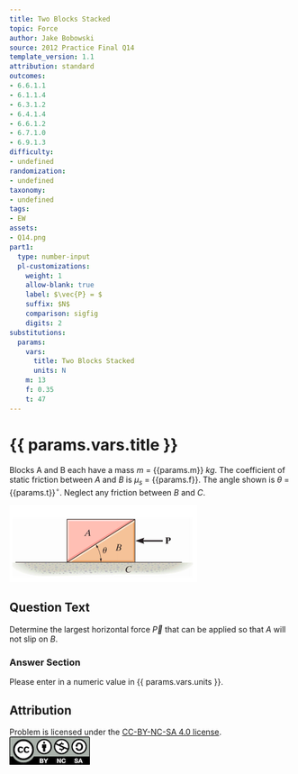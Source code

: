 ```yaml
---
title: Two Blocks Stacked
topic: Force
author: Jake Bobowski
source: 2012 Practice Final Q14
template_version: 1.1
attribution: standard
outcomes:
- 6.6.1.1
- 6.1.1.4
- 6.3.1.2
- 6.4.1.4
- 6.6.1.2
- 6.7.1.0
- 6.9.1.3
difficulty:
- undefined
randomization:
- undefined
taxonomy:
- undefined
tags:
- EW
assets:
- Q14.png
part1:
  type: number-input
  pl-customizations:
    weight: 1
    allow-blank: true
    label: $\vec{P} = $
    suffix: $N$
    comparison: sigfig
    digits: 2
substitutions:
  params:
    vars:
      title: Two Blocks Stacked
      units: N
    m: 13
    f: 0.35
    t: 47
---
```

# {{ params.vars.title }}
Blocks A and B each have a mass $m$ = {{params.m}} $kg$.
The coefficient of static friction between $A$ and $B$ is $\mu_s$ = {{params.f}}.
The angle shown is $\theta$ = {{params.t}}$^{\circ}$.
Neglect any friction between $B$ and $C$.

![Right triangle A is stacked on top of right triangle B to create a rectangular block sitting on top of surface C. The angle between the hypotenuse and adjacent in triangle B is theta. A ninety-degree force P, acting to the left, is applied to the opposite side of triangle B.](Q14.png)

## Question Text

Determine the largest horizontal force $\vec{P}$ that can be applied so that $A$ will not slip on $B$.

### Answer Section

Please enter in a numeric value in {{ params.vars.units }}.

## Attribution

Problem is licensed under the [CC-BY-NC-SA 4.0 license](https://creativecommons.org/licenses/by-nc-sa/4.0/).<br> ![The Creative Commons 4.0 license requiring attribution-BY, non-commercial-NC, and share-alike-SA license.](https://raw.githubusercontent.com/firasm/bits/master/by-nc-sa.png)
